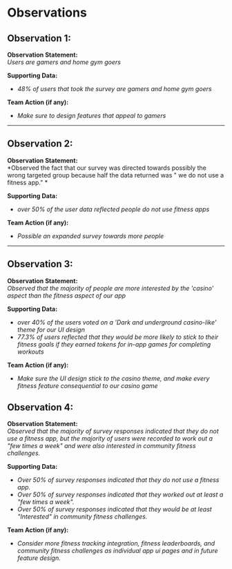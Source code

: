 # Observations

## Observation 1:
[//]: (Peter)
**Observation Statement:**  
*Users are gamers and home gym goers*

**Supporting Data:**  
- *48% of users that took the survey are gamers and home gym goers*

**Team Action (if any):**  
- *Make sure to design features that appeal to gamers*

---

## Observation 2:
[//]: (Jonathan)
**Observation Statement:**  
*Observed the fact that our survey was directed towards possibly the wrong targeted group because half the data returned was " we do not use a fitness app." *

**Supporting Data:**  
- *over 50% of the user data reflected people do not use fitness apps*

**Team Action (if any):**  
- *Possible an expanded survey towards more people*

---

## Observation 3:
[//]: (Mani)
**Observation Statement:**  
*Observed that the majority of people are more interested by the 'casino' aspect than the fitness aspect of our app*

**Supporting Data:**  
- *over 40% of the users voted on a 'Dark and underground casino-like' theme for our UI design*
- *77.3% of users reflected that they would be more likely to stick to their fitness goals if they earned tokens for in-app games for completing workouts*

**Team Action (if any):**  
- *Make sure the UI design stick to the casino theme, and make every fitness feature consequential to our casino game*

## Observation 4:
[//]: (Matthew)
**Observation Statement:**  
*Observed that the majority of survey responses indicated that they do not use a fitness app, but the majority of users were recorded to work out a "few times a week" and were also interested in community fitness challenges.*

**Supporting Data:**  
- *Over 50% of survey responses indicated that they do not use a fitness app.*
- *Over 50% of survey responses indicated that they worked out at least a "few times a week".*
- *Over 50% of survey responses indicated that they would be at least "Interested" in community fitness challenges.*

**Team Action (if any):**  
- *Consider more fitness tracking integration, fitness leaderboards, and community fitness challenges as individual app ui pages and in future feature design.*
